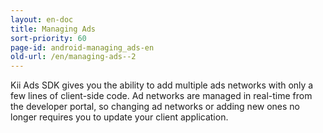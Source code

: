 ```yaml
---
layout: en-doc
title: Managing Ads
sort-priority: 60
page-id: android-managing_ads-en
old-url: /en/managing-ads--2
---
```

Kii Ads SDK gives you the ability to add multiple ads networks with only a few lines of client-side code. Ad networks are managed in real-time from the developer portal, so changing ad networks or adding new ones no longer requires you to update your client application.
